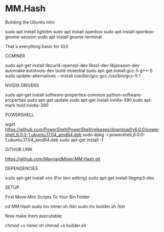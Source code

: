 # MM.Hash

Building the Ubuntu mini

sudo apt install lightdm
sudo apt install openbox
sudo apt install openbox-gnome-session
sudo apt install gnome-terminal

That's everything basic for GUI

CCMINER

sudo apt-get install libcurl4-openssl-dev libssl-dev libjansson-dev automake autotools-dev build-essential
sudo apt-get install gcc-5 g++-5
sudo update-alternatives --install /usr/bin/gcc gcc /usr/bin/gcc-5 1

NVIDIA DRIVERS

sudo apt-get install software-properties-common python-software-properties
sudo apt-get update
sudo apt-get install nvidia-390
sudo apt-mark hold nvidia-390

POWERSHELL

wget https://github.com/PowerShell/PowerShell/releases/download/v6.0.0/powershell_6.0.0-1.ubuntu.17.04_amd64.deb
sudo dpkg -i powershell_6.0.0-1.ubuntu.17.04_amd64.deb
sudo apt-get install -f

GITHUB LINK

https://github.com/MaynardMiner/MM.Hash.git

DEPENDENCIES

sudo apt-get install vim (For text editing)
sudo apt-get install libgmp3-dev

SETUP

First Move Mini Scripts To Your Bin Folder

cd MM.Hash
sudo mv miner.sh /bin
sudo mv builder.sh /bin

Now make them executable:

chmod +x miner.sh
chmod +x builder.sh


